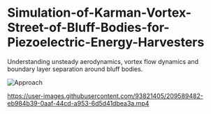 # Simulation-of-Karman-Vortex-Street-of-Bluff-Bodies-for-Piezoelectric-Energy-Harvesters
Understanding unsteady aerodynamics, vortex flow dynamics and boundary layer separation around bluff bodies.

![Approach](https://user-images.githubusercontent.com/93821405/209589673-9a2f3aa6-905f-456b-a451-bb878d8c1b8a.png)




https://user-images.githubusercontent.com/93821405/209589482-eb984b39-0aaf-44cd-a953-6d5d41dbea3a.mp4

